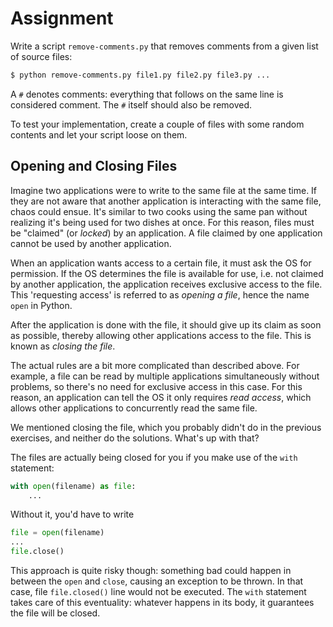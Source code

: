 # Assignment

Write a script `remove-comments.py` that removes comments from a given list of source files:

```bash
$ python remove-comments.py file1.py file2.py file3.py ...
```

A `#` denotes comments: everything that follows on the same line is considered comment.
The `#` itself should also be removed.

To test your implementation, create a couple of files with some random contents
and let your script loose on them.

## Opening and Closing Files

Imagine two applications were to write to the same file at the same time.
If they are not aware that another application is interacting
with the same file, chaos could ensue. It's similar to two cooks
using the same pan without realizing it's being used for two dishes at once.
For this reason, files must be "claimed" (or *locked*) by an application. A file claimed
by one application cannot be used by another application.

When an application wants access to a certain file,
it must ask the OS for permission. If the OS determines the file is available for use,
i.e. not claimed by another application, the application receives exclusive access
to the file. This 'requesting access' is referred to as *opening a file*, hence
the name `open` in Python.

After the application is done with the file, it should give up its
claim as soon as possible, thereby allowing other applications
access to the file. This is known as *closing the file*.

The actual rules are a bit more complicated than described above.
For example, a file can be read by multiple applications simultaneously without
problems, so there's no need for exclusive access in this case.
For this reason, an application can tell the OS it only requires
*read access*, which allows other applications to concurrently read the same file.

We mentioned closing the file, which you probably didn't do in the previous exercises,
and neither do the solutions. What's up with that?

The files are actually being closed for you if you make use of
the `with` statement:

```python
with open(filename) as file:
    ...
```

Without it, you'd have to write

```python
file = open(filename)
...
file.close()
```

This approach is quite risky though: something bad could happen
in between the `open` and `close`, causing an exception to be thrown.
In that case, file `file.closed()` line would not be executed.
The `with` statement takes care of this eventuality: whatever
happens in its body, it guarantees the file will be closed.
